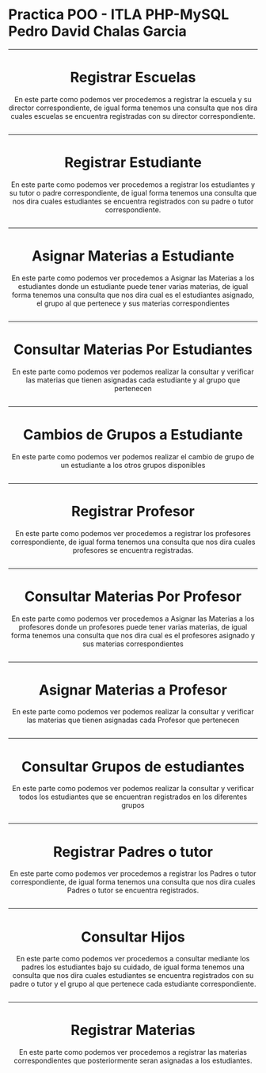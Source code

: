 

  # Practica POO - ITLA PHP-MySQL Pedro David Chalas Garcia
<center>


 <hr>
 <h1>Registrar Escuelas</h1>
<p>En este parte como podemos ver procedemos a registrar la escuela y su director correspondiente, de igual forma
        tenemos una consulta
        que nos dira cuales escuelas se encuentra registradas con su director correspondiente.<br></p>
    <p> <img src="https://raw.githubusercontent.com/pedro-chal/POO-ITLA/master/vistas/Registrar-Escuelas.png" alt=""
            srcset=""></p>
    <hr>
    <h1>Registrar Estudiante</h1>
    <p>En este parte como podemos ver procedemos a registrar los estudiantes y su tutor o padre correspondiente, de
        igual forma tenemos una consulta
        que nos dira cuales estudiantes se encuentra registrados con su padre o tutor correspondiente.<br></p>
    <p> <img src="https://raw.githubusercontent.com/pedro-chal/POO-ITLA/master/vistas/Datos-Estudiantes.png" alt=""
            srcset=""></p>
    <hr>
    <h1>Asignar Materias a Estudiante</h1>
    <p>En este parte como podemos ver procedemos a Asignar las Materias a los estudiantes donde un estudiante puede
        tener varias materias, de igual forma tenemos una consulta
        que nos dira cual es el estudiantes asignado, el grupo al que pertenece y sus materias correspondientes <br></p>
    <p> <img src="https://raw.githubusercontent.com/pedro-chal/POO-ITLA/master/vistas/Asignaciones-de-Materias.png"
            alt="" srcset=""></p>
    <hr>
    <h1>Consultar Materias Por Estudiantes</h1>
    <p>En este parte como podemos ver podemos realizar la consultar y verificar las materias que tienen asignadas cada
        estudiante y al grupo que pertenecen <br></p>
    <p> <img src="https://raw.githubusercontent.com/pedro-chal/POO-ITLA/master/vistas/Consultar-Materias-de-Estudiantes.png"
            alt="" srcset=""></p>
    <hr>
    <h1>Cambios de Grupos a Estudiante</h1>
    <p>En este parte como podemos ver podemos realizar el cambio de grupo de un estudiante a los otros grupos
        disponibles <br></p>
    <p> <img src="https://raw.githubusercontent.com/pedro-chal/POO-ITLA/master/vistas/Cambios-de-Grupos.png" alt=""
            srcset=""></p>
    <hr>
    <h1>Registrar Profesor</h1>
    <p>En este parte como podemos ver procedemos a registrar los profesores correspondiente, de igual forma
        tenemos una consulta
        que nos dira cuales profesores se encuentra registradas. <br></p>
    <p> <img src="https://raw.githubusercontent.com/pedro-chal/POO-ITLA/master/vistas/Datos-Profesores.png" alt=""
            srcset=""></p>
    <hr>
    <h1>Consultar Materias Por Profesor</h1>
    <p>En este parte como podemos ver procedemos a Asignar las Materias a los profesores donde un profesores puede
        tener varias materias, de igual forma tenemos una consulta
        que nos dira cual es el profesores asignado y sus materias correspondientes <br></p>
    <p> <img src="https://raw.githubusercontent.com/pedro-chal/POO-ITLA/master/vistas/Asignaciones-de-Materias-A-Profesores.png"
            alt="" srcset=""></p>
    <hr>
    <h1>Asignar Materias a Profesor</h1>
    <p>En este parte como podemos ver podemos realizar la consultar y verificar las materias que tienen asignadas cada
        Profesor que pertenecen <br></p>
    <p> <img src="https://raw.githubusercontent.com/pedro-chal/POO-ITLA/master/vistas/Consultar-Materias-Impartidas-Profesor.png"
            alt="" srcset=""></p>
    <hr>
    <h1>Consultar Grupos de estudiantes</h1>
    <p>En este parte como podemos ver podemos realizar la consultar y verificar todos los estudiantes que se encuentran
        registrados en los diferentes grupos <br></p>
    <p> <img src="https://raw.githubusercontent.com/pedro-chal/POO-ITLA/master/vistas/Consultar-Estudiantes-Grupos.png"
            alt="" srcset=""></p>
    <hr>
    <h1>Registrar Padres o tutor</h1>
    <p>En este parte como podemos ver procedemos a registrar los Padres o tutor correspondiente, de
        igual forma tenemos una consulta
        que nos dira cuales Padres o tutor se encuentra registrados. <br></p>
    <p> <img src="https://raw.githubusercontent.com/pedro-chal/POO-ITLA/master/vistas/Datos-Padres-o-Tutor.png"
            alt="" srcset=""></p>
    <hr>
    <h1>Consultar Hijos</h1>
    <p>En este parte como podemos ver procedemos a consultar mediante los padres los estudiantes bajo su cuidado, de
            igual forma tenemos una consulta
            que nos dira cuales estudiantes se encuentra registrados con su padre o tutor y el grupo al que pertenece cada estudiante correspondiente. <br></p>
    <p> <img src="https://raw.githubusercontent.com/pedro-chal/POO-ITLA/master/vistas/Consultar-Hijos.png"
            alt="" srcset=""></p>
            <hr>
    <h1>Registrar Materias</h1>
    <p>En este parte como podemos ver procedemos a registrar las materias correspondientes que posteriormente seran asignadas a los estudiantes. <br></p>
    <p> <img src="https://raw.githubusercontent.com/pedro-chal/POO-ITLA/master/vistas/Datos-Materias.png"
            alt="" srcset=""></p>
</center>
